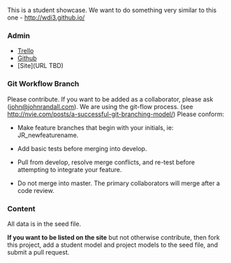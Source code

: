 This is a student showcase. We want to do something very similar to this one - http://wdi3.github.io/

### Admin
* [Trello](https://trello.com/b/V78kKAW5/wdi-april-string-student-showcase)
* [Github](https://github.com/johntrandall/ga-wdi-string-showcase)
* [Site](URL TBD)

### Git Workflow Branch
Please contribute. If you want to be added as a collaborator, please ask (john@johnrandall.com). We are using the git-flow process. (see http://nvie.com/posts/a-successful-git-branching-model/) 
Please conform:

* Make feature branches that begin with your initials, ie: JR_newfeaturename. 

* Add basic tests before merging into develop. 

* Pull from develop, resolve merge conflicts, and re-test before attempting to integrate your feature.

* Do not merge into master. The primary collaborators will merge after a code review.

### Content
All data is in the seed file. 

**If you want to be listed on the site** but not otherwise contribute, then fork this project, add a student model and project models to the seed file, and submit a pull request.



